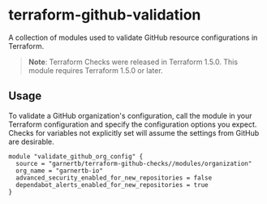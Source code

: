 # terraform-github-validation

A collection of modules used to validate GitHub resource configurations in Terraform.

> **Note**:
> Terraform Checks were released in Terraform 1.5.0.  This module requires Terraform 1.5.0 or later.

## Usage

To validate a GitHub organization's configuration, call the module in your Terraform configuration and specify the configuration options you expect.  Checks for variables not explicitly set will assume the settings from GitHub are desirable.

```hcl
module "validate_github_org_config" {
  source = "garnertb/terraform-github-checks//modules/organization"
  org_name = "garnertb-io"
  advanced_security_enabled_for_new_repositories = false
  dependabot_alerts_enabled_for_new_repositories = true
}
```
